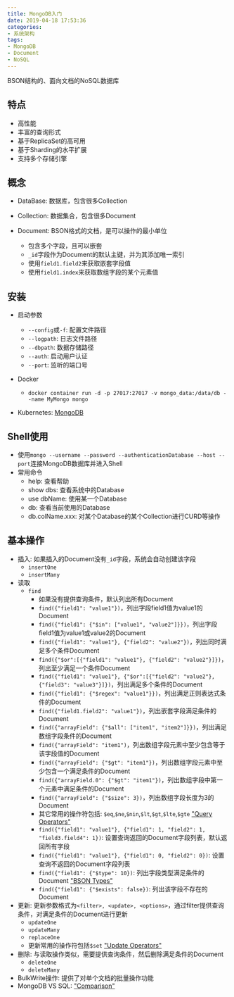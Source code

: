 ```yaml
---
title: MongoDB入门
date: 2019-04-18 17:53:36
categories: 
- 系统架构
tags: 
- MongoDB
- Document
- NoSQL
---
```


BSON结构的、面向文档的NoSQL数据库

## 特点

- 高性能
- 丰富的查询形式
- 基于ReplicaSet的高可用
- 基于Sharding的水平扩展
- 支持多个存储引擎

## 概念

- DataBase: 数据库，包含很多Collection

- Collection: 数据集合，包含很多Document

- Document: BSON格式的文档，是可以操作的最小单位
  - 包含多个字段，且可以嵌套
  - `_id`字段作为Document的默认主键，并为其添加唯一索引
  - 使用`field1.field2`来获取嵌套字段值
  - 使用`field1.index`来获取数组字段的某个元素值

## 安装

- 启动参数
  - `--config`或`-f`: 配置文件路径
  - `--logpath`: 日志文件路径
  - `--dbpath`: 数据存储路径
  - `--auth`: 启动用户认证
  - `--port`: 监听的端口号

- Docker
  - `docker container run -d -p 27017:27017 -v mongo_data:/data/db --name MyMongo mongo`

- Kubernetes: [MongoDB](https://docs.mongodb.com/kubernetes-operator/stable/tutorial/install-k8s-operator/)

## Shell使用

- 使用`mongo --username --password --authenticationDatabase --host --port`连接MongoDB数据库并进入Shell
- 常用命令
  - help: 查看帮助
  - show dbs: 查看系统中的Database
  - use dbName: 使用某一个Database
  - db: 查看当前使用的Database
  - db.colName.xxx: 对某个Database的某个Collection进行CURD等操作

## 基本操作

- 插入: 如果插入的Document没有`_id`字段，系统会自动创建该字段
  - `insertOne`
  - `insertMany`
- 读取
  - `find`
    - 如果没有提供查询条件，默认列出所有Document
    - `find({"field1": "value1"})`，列出字段field1值为value1的Document
    - `find({"field1": {"$in": ["value1", "value2"]}})`，列出字段field1值为value1或value2的Document
    - `find({"field1": "value1"}, {"field2": "value2"})`，列出同时满足多个条件Document
    - `find({"$or":[{"field1": "value1"}, {"field2": "value2"}]})`，列出至少满足一个条件Document
    - `find({"field1": "value1"}, {"$or":[{"field2": "value2"}, {"field3": "value3"}]})`，列出满足多个条件的Document
    - `find({"field1": {"$regex": "value1"}})`，列出满足正则表达式条件的Document
    - `find({"field1.field2": "value1"})`，列出嵌套字段满足条件的Document
    - `find({"arrayField": {"$all": ["item1", "item2"]}})`，列出满足数组字段条件的Document
    - `find({"arrayField": "item1")`，列出数组字段元素中至少包含等于该字段值的Document
    - `find({"arrayField": {"$gt": "item1"})`，列出数组字段元素中至少包含一个满足条件的Document
    - `find({"arrayField.0": {"$gt": "item1"})`，列出数组字段中第一个元素中满足条件的Document
    - `find({"arrayField": {"$size": 3})`，列出数组字段长度为3的Document
    - 其它常用的操作符包括: `$eq`,`$ne`,`$nin`,`$lt`,`$gt`,`$lte`,`$gte` ["Query Operators"](https://docs.mongodb.com/manual/reference/operator/query/)
    - `find({"field1": "value1"}, {"field1": 1, "field2": 1, "field3.field4": 1})`: 设置查询返回的Document字段列表，默认返回所有字段
    - `find({"field1": "value1"}, {"field1": 0, "field2": 0})`: 设置查询不返回的Document字段列表
    - `find({"field1": {"$type": 10})`: 列出字段类型满足条件的Document ["BSON Types"](https://docs.mongodb.com/manual/reference/bson-types/)
    - `find({"field1": {"$exists": false})`: 列出该字段不存在的Document
- 更新: 更新参数格式为`<filter>, <update>, <options>`，通过filter提供查询条件，对满足条件的Document进行更新
  - `updateOne`
  - `updateMany`
  - `replaceOne`
  - 更新常用的操作符包括`$set` ["Update Operators"](https://docs.mongodb.com/manual/reference/operator/update/)
- 删除: 与读取操作类似，需要提供查询条件，然后删除满足条件的Document
  - `deleteOne`
  - `deleteMany`
- BulkWrite操作: 提供了对单个文档的批量操作功能
- MongoDB VS SQL: ["Comparison"](https://docs.mongodb.com/manual/reference/sql-comparison/)